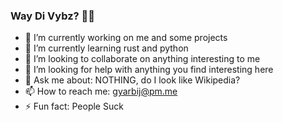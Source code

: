 ### Way Di Vybz? 👋👋

- 🔭 I’m currently working on me and some projects
- 🌱 I’m currently learning rust and python
- 👯 I’m looking to collaborate on anything interesting to me
- 🤔 I’m looking for help with anything you find interesting here
- 💬 Ask me about: NOTHING, do I look like Wikipedia?
- 📫 How to reach me: gyarbij@pm.me
- ⚡ Fun fact: People Suck

<!--
**Gyarbij/Gyarbij** is a ✨ _special_ ✨ repository because its `README.md` (this file) appears on your GitHub profile.

Here are some ideas to get you started:

- 🔭 I’m currently working on me and some projects
- 🌱 I’m currently learning rust and python
- 👯 I’m looking to collaborate on ...
- 🤔 I’m looking for help with ...
- 💬 Ask me about ...
- 📫 How to reach me: ...
- 😄 Pronouns: ...
- ⚡ Fun fact: People Suck
-->
